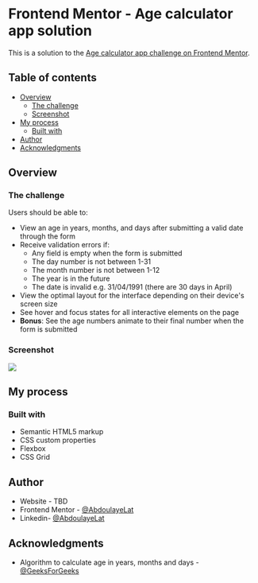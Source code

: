 # Frontend Mentor - Age calculator app solution

This is a solution to the [Age calculator app challenge on Frontend Mentor](https://www.frontendmentor.io/challenges/age-calculator-app-dF9DFFpj-Q). 

## Table of contents

- [Overview](#overview)
  - [The challenge](#the-challenge)
  - [Screenshot](#screenshot)
- [My process](#my-process)
  - [Built with](#built-with)
- [Author](#author)
- [Acknowledgments](#acknowledgments)

## Overview

### The challenge

Users should be able to:

- View an age in years, months, and days after submitting a valid date through the form
- Receive validation errors if:
  - Any field is empty when the form is submitted
  - The day number is not between 1-31
  - The month number is not between 1-12
  - The year is in the future
  - The date is invalid e.g. 31/04/1991 (there are 30 days in April)
- View the optimal layout for the interface depending on their device's screen size
- See hover and focus states for all interactive elements on the page
- **Bonus**: See the age numbers animate to their final number when the form is submitted

### Screenshot

![](./screenshot.jpg)

## My process

### Built with

- Semantic HTML5 markup
- CSS custom properties
- Flexbox
- CSS Grid

## Author

- Website - TBD
- Frontend Mentor - [@AbdoulayeLat](https://www.frontendmentor.io/profile/AbdoulayeLat)
- Linkedin- [@AbdoulayeLat](https://www.linkedin.com/in/abdoulaye-lat-ndiaye/)

## Acknowledgments

- Algorithm to calculate age in years, months and days - [@GeeksForGeeks](https://www.geeksforgeeks.org/program-calculate-age/)
